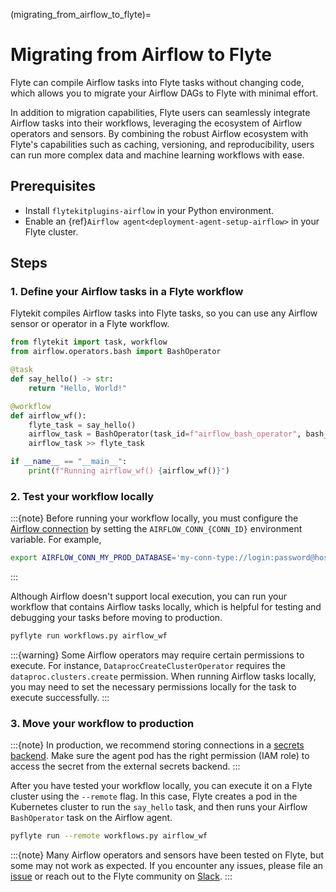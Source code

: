 (migrating_from_airflow_to_flyte)=

# Migrating from Airflow to Flyte

Flyte can compile Airflow tasks into Flyte tasks without changing code, which allows you 
to migrate your Airflow DAGs to Flyte with minimal effort.

In addition to migration capabilities, Flyte users can seamlessly integrate Airflow tasks into their workflows, leveraging the ecosystem of Airflow operators and sensors.
By combining the robust Airflow ecosystem with Flyte's capabilities such as caching, versioning, and reproducibility, users can run more complex data and machine learning workflows with ease.

## Prerequisites

- Install `flytekitplugins-airflow` in your Python environment.
- Enable an {ref}`Airflow agent<deployment-agent-setup-airflow>` in your Flyte cluster.

## Steps

### 1. Define your Airflow tasks in a Flyte workflow

Flytekit compiles Airflow tasks into Flyte tasks, so you can use
any Airflow sensor or operator in a Flyte workflow.


```python
from flytekit import task, workflow
from airflow.operators.bash import BashOperator

@task
def say_hello() -> str:
    return "Hello, World!"

@workflow
def airflow_wf():
    flyte_task = say_hello()
    airflow_task = BashOperator(task_id=f"airflow_bash_operator", bash_command="echo hello")
    airflow_task >> flyte_task

if __name__ == "__main__":
    print(f"Running airflow_wf() {airflow_wf()}")
```

### 2. Test your workflow locally

:::{note}
Before running your workflow locally, you must configure the [Airflow connection](https://airflow.apache.org/docs/apache-airflow/stable/howto/connection.html) by setting the `AIRFLOW_CONN_{CONN_ID}` environment variable.
For example,
```bash
export AIRFLOW_CONN_MY_PROD_DATABASE='my-conn-type://login:password@host:port/schema?param1=val1&param2=val2'
```
:::

Although Airflow doesn't support local execution, you can run your workflow that contains Airflow tasks locally, which is helpful for testing and debugging your tasks before moving to production.

```bash
pyflyte run workflows.py airflow_wf
```

:::{warning}
Some Airflow operators may require certain permissions to execute. For instance, `DataprocCreateClusterOperator` requires the `dataproc.clusters.create` permission. 
When running Airflow tasks locally, you may need to set the necessary permissions locally for the task to execute successfully.
:::

### 3. Move your workflow to production

:::{note}
In production, we recommend storing connections in a [secrets backend](https://airflow.apache.org/docs/apache-airflow/stable/security/secrets/secrets-backend/index.html).
Make sure the agent pod has the right permission (IAM role) to access the secret from the external secrets backend.
:::

After you have tested your workflow locally, you can execute it on a Flyte cluster using the `--remote` flag.
In this case, Flyte creates a pod in the Kubernetes cluster to run the `say_hello` task, and then runs
your Airflow `BashOperator` task on the Airflow agent.

```bash
pyflyte run --remote workflows.py airflow_wf
```

:::{note}
Many Airflow operators and sensors have been tested on Flyte, but some may not work as expected.
If you encounter any issues, please file an [issue](https://github.com/flyteorg/flyte/issues) or reach out to the Flyte community on [Slack](https://slack.flyte.org/).
:::